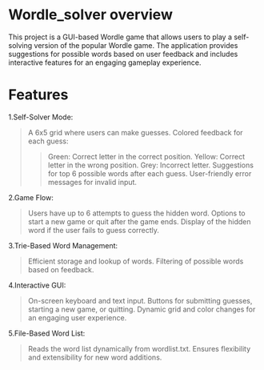 # Wordle_solver overview
This project is a GUI-based Wordle game that allows users to play a self-solving version of the popular Wordle game. The application provides suggestions for possible words based on user feedback and includes interactive features for an engaging gameplay experience.

# Features
1.Self-Solver Mode:
> A 6x5 grid where users can make guesses.
> Colored feedback for each guess:
  >> Green: Correct letter in the correct position.
  >> Yellow: Correct letter in the wrong position.
  >> Grey: Incorrect letter.
> Suggestions for top 6 possible words after each guess.
> User-friendly error messages for invalid input.

2.Game Flow:
> Users have up to 6 attempts to guess the hidden word.
> Options to start a new game or quit after the game ends.
> Display of the hidden word if the user fails to guess correctly.

3.Trie-Based Word Management:
> Efficient storage and lookup of words.
> Filtering of possible words based on feedback.

4.Interactive GUI:
> On-screen keyboard and text input.
> Buttons for submitting guesses, starting a new game, or quitting.
> Dynamic grid and color changes for an engaging user experience.

5.File-Based Word List:
> Reads the word list dynamically from wordlist.txt.
> Ensures flexibility and extensibility for new word additions.
